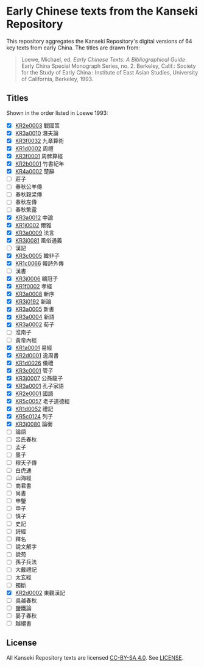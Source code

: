 # Early Chinese texts from the Kanseki Repository
This repository aggregates the Kanseki Repository's digital versions of 64 key texts from early China. The titles are drawn from:

> Loewe, Michael, ed. _Early Chinese Texts: A Bibliographical Guide_. Early China Special Monograph Series, no. 2. Berkeley, Calif.: Society for the Study of Early China : Institute of East Asian Studies, University of California, Berkeley, 1993.

## Titles
Shown in the order listed in Loewe 1993:

- [x] [KR2e0003](txt/KR2e0003) 戰國策
- [x] [KR3a0010](txt/KR3a0010) 潛夫論
- [x] [KR3f0032](txt/KR3f0032) 九章算術
- [x] [KR1d0002](txt/KR1d0002) 周禮
- [x] [KR3f0001](txt/KR3f0001) 周髀算經
- [x] [KR2b0001](txt/KR2b0001) 竹書紀年
- [x] [KR4a0002](txt/KR4a0002) 楚辭
- [ ] 莊子
- [ ] 春秋公羊傳
- [ ] 春秋穀梁傳
- [ ] 春秋左傳
- [ ] 春秋繁露
- [x] [KR3a0012](txt/KR3a0012) 中論
- [x] [KR1j0002](txt/KR1j0002) 爾雅
- [x] [KR3a0009](txt/KR3a0009) 法言
- [x] [KR3j0081](txt/KR3j0081) 風俗通義
- [ ] 漢記
- [x] [KR3c0005](txt/KR3c0005) 韓非子
- [x] [KR1c0066](txt/KR1c0066) 韓詩外傳
- [ ] 漢書
- [x] [KR3j0006](txt/KR3j0006) 鶡冠子
- [x] [KR1f0002](txt/KR1f0002) 孝經
- [x] [KR3a0008](txt/KR3a0008) 新序
- [x] [KR3j0192](txt/KR3j0192) 新論
- [x] [KR3a0005](txt/KR3a0005) 新書
- [x] [KR3a0004](txt/KR3a0004) 新語
- [x] [KR3a0002](txt/KR3a0002) 荀子
- [ ] 淮南子
- [ ] 黃帝內經
- [x] [KR1a0001](txt/KR1a0001) 易經
- [x] [KR2d0001](txt/KR2d0001) 逸周書
- [x] [KR1d0026](txt/KR1d0026) 儀禮
- [x] [KR3c0001](txt/KR3c0001) 管子
- [x] [KR3j0007](txt/KR3j0007) 公孫龍子
- [x] [KR3a0001](txt/KR3a0001) 孔子家語
- [x] [KR2e0001](txt/KR2e0001) 國語
- [x] [KR5c0057](txt/KR5c0057) 老子道德經
- [x] [KR1d0052](txt/KR1d0052) 禮記
- [x] [KR5c0124](txt/KR5c0124) 列子
- [x] [KR3j0080](txt/KR3j0080) 論衡
- [ ] 論語
- [ ] 呂氏春秋
- [ ] 孟子
- [ ] 墨子
- [ ] 穆天子傳
- [ ] 白虎通
- [ ] 山海經
- [ ] 商君書
- [ ] 尚書
- [ ] 申鑒
- [ ] 申子
- [ ] 慎子
- [ ] 史記
- [ ] 詩經
- [ ] 釋名
- [ ] 說文解字
- [ ] 說苑
- [ ] 孫子兵法
- [ ] 大戴禮記
- [ ] 太玄經
- [ ] 獨斷
- [x] [KR2d0002](txt/KR2d0002) 東觀漢記
- [ ] 吳越春秋
- [ ] 鹽鐵論
- [ ] 晏子春秋
- [ ] 越絕書

## License
All Kanseki Repository texts are licensed [CC-BY-SA 4.0](https://creativecommons.org/licenses/by-sa/4.0/legalcode). See [LICENSE](LICENSE).